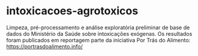# intoxicacoes-agrotoxicos
Limpeza, pré-processamento e análise exploratória preliminar de base de dados do Ministério da Saúde sobre intoxicações exógenas. Os resultados foram publicados em reportagem parte da iniciativa Por Trás do Alimento: https://portrasdoalimento.info/ 
